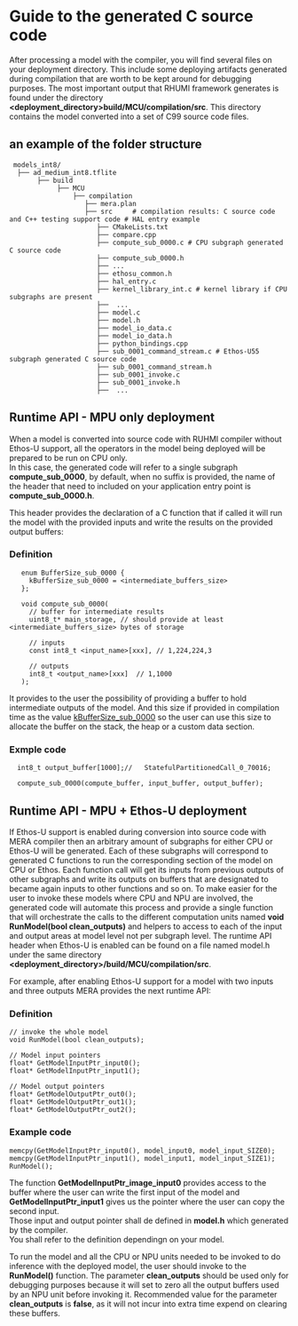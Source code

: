 # Guide to the generated C source code

After processing a model with the compiler, you will find several files on your deployment directory. This include some deploying artifacts generated during compilation that are worth to be kept around for debugging purposes.
The most important output that RHUMI framework generates is found under the directory **<deployment_directory>build/MCU/compilation/src**. This directory contains the model converted into a set of C99 source code files.

## an example of the folder structure
```
 models_int8/  
  ├── ad_medium_int8.tflite
       ├── build  
            ├── MCU  
                ├── compilation  
                   ├── mera.plan  
                   ├── src     # compilation results: C source code and C++ testing support code # HAL entry example  
                      ├── CMakeLists.txt  
                      ├── compare.cpp  
                      ├── compute_sub_0000.c # CPU subgraph generated C source code  
                      ├── compute_sub_0000.h  
                      ├── ...  
                      ├── ethosu_common.h  
                      ├── hal_entry.c  
                      ├── kernel_library_int.c # kernel library if CPU subgraphs are present  
                      ├──  ...  
                      ├── model.c  
                      ├── model.h  
                      ├── model_io_data.c  
                      ├── model_io_data.h  
                      ├── python_bindings.cpp  
                      ├── sub_0001_command_stream.c # Ethos-U55 subgraph generated C source code  
                      ├── sub_0001_command_stream.h  
                      ├── sub_0001_invoke.c  
                      ├── sub_0001_invoke.h  
                      ├──  ...  
```

## Runtime API - MPU only deployment
When a model is converted into source code with RUHMI compiler without Ethos-U support, all the operators in the model being deployed will be prepared to be run on CPU only.   
In this case, the generated code will refer to a single subgraph **compute_sub_0000<suffix>**, by default, when no suffix is provided, the name of the header that need to included on your application entry point is **compute_sub_0000.h**.  

This header provides the declaration of a C function that if called it will run the model with the provided inputs and write the results on the provided output buffers:  

### Definition
```
   enum BufferSize_sub_0000 {
     kBufferSize_sub_0000 = <intermediate_buffers_size>
   };

   void compute_sub_0000(
     // buffer for intermediate results
     uint8_t* main_storage, // should provide at least <intermediate_buffers_size> bytes of storage

     // inputs
     const int8_t <input_name>[xxx], // 1,224,224,3

     // outputs
     int8_t <output_name>[xxx]  // 1,1000
   );
```

It provides to the user the possibility of providing a buffer to hold intermediate outputs of the model. And this size if provided in compilation time as the value <u>kBufferSize_sub_0000</u> so the user can use this size to allocate the buffer on the stack, the heap or a custom data section.

### Exmple code  
```
  int8_t output_buffer[1000];//   StatefulPartitionedCall_0_70016;

  compute_sub_0000(compute_buffer, input_buffer, output_buffer);  
```

## Runtime API - MPU + Ethos-U deployment
If Ethos-U support is enabled during conversion into source code with MERA compiler then an arbitrary amount of subgraphs for either CPU or Ethos-U will be generated. Each of these subgraphs will correspond to generated C functions to run the corresponding section of the model on CPU or Ethos. Each function call will get its inputs from previous outputs of other subgraphs and write its outputs on buffers that are designated to became again inputs to other
functions and so on. To make easier for the user to invoke these models where CPU and NPU are involved, the generated code will automate this process and provide a single function that will orchestrate the calls to the different computation
units named **void RunModel(bool clean_outputs)** and helpers to access to each of the input and output areas at model level not per subgraph level. The runtime API header when Ethos-U is enabled can be found on a file named model.h
under the same directory **<deployment_directory>/build/MCU/compilation/src**.

For example, after enabling Ethos-U support for a model with two inputs and three outputs MERA provides the next runtime API:  

### Definition    
```
// invoke the whole model  
void RunModel(bool clean_outputs);  

// Model input pointers  
float* GetModelInputPtr_input0();  
float* GetModelInputPtr_input1();  

// Model output pointers  
float* GetModelOutputPtr_out0();  
float* GetModelOutputPtr_out1();  
float* GetModelOutputPtr_out2();  
```
### Example code  
```
memcpy(GetModelInputPtr_input0(), model_input0, model_input_SIZE0);  
memcpy(GetModelInputPtr_input1(), model_input1, model_input_SIZE1);  
RunModel();  
```
The function **GetModelInputPtr_image_input0** provides access to the buffer where the user can write the first input of the model and **GetModelInputPtr_input1** gives us the pointer where the user can copy the second input.  
Those input and output pointer shall de defined in **model.h** which generated by the compiler.  
You shall refer to the definition dependingn on your model.  

To run the model and all the CPU or NPU units needed to be invoked to do inference with the deployed model, the user should invoke to the **RunModel()** function. The parameter **clean_outputs** should be used only for debugging purposes because it will set to zero all the output buffers used by an NPU unit before invoking it. Recommended value for the parameter **clean_outputs** is **false**, as it will not incur into extra time expend on clearing these buffers.  

